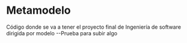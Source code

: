 # Metamodelo
Código donde se va a tener el proyecto final de Ingeniería de software dirigida por modelo
--Prueba para subir algo